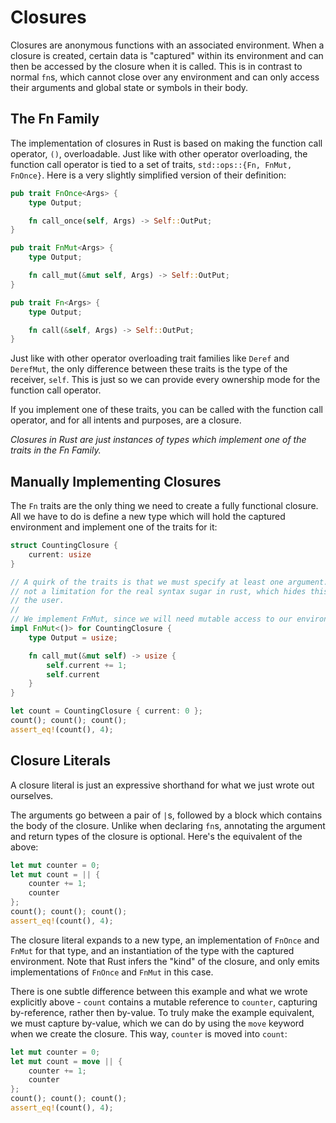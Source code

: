 # Closures

Closures are anonymous functions with an associated environment. When a closure
is created, certain data is "captured" within its environment and can then be
accessed by the closure when it is called. This is in contrast to normal `fn`s,
which cannot close over any environment and can only access their arguments and
global state or symbols in their body.

## The Fn Family

The implementation of closures in Rust is based on making the function call
operator, `()`, overloadable. Just like with other operator overloading, the
function call operator is tied to a set of traits, `std::ops::{Fn, FnMut,
FnOnce}`. Here is a very slightly simplified version of their definition:

```rust
pub trait FnOnce<Args> {
    type Output;

    fn call_once(self, Args) -> Self::OutPut;
}

pub trait FnMut<Args> {
    type Output;

    fn call_mut(&mut self, Args) -> Self::OutPut;
}

pub trait Fn<Args> {
    type Output;

    fn call(&self, Args) -> Self::OutPut;
}
```

Just like with other operator overloading trait families like `Deref` and
`DerefMut`, the only difference between these traits is the type of the
receiver, `self`. This is just so we can provide every ownership mode for
the function call operator.

If you implement one of these traits, you can be called with the function call
operator, and for all intents and purposes, are a closure.

_Closures in Rust are just instances of types which implement one of the traits
in the Fn Family._

## Manually Implementing Closures

The `Fn` traits are the only thing we need to create a fully functional
closure. All we have to do is define a new type which will hold the captured
environment and implement one of the traits for it:

```rust
struct CountingClosure {
    current: usize
}

// A quirk of the traits is that we must specify at least one argument. This is
// not a limitation for the real syntax sugar in rust, which hides this from
// the user.
//
// We implement FnMut, since we will need mutable access to our environment.
impl FnMut<()> for CountingClosure {
    type Output = usize;

    fn call_mut(&mut self) -> usize {
        self.current += 1;
        self.current
    }
}

let count = CountingClosure { current: 0 };
count(); count(); count();
assert_eq!(count(), 4);
```

## Closure Literals

A closure literal is just an expressive shorthand for what we just wrote out
ourselves.

The arguments go between a pair of `|`s, followed by a block which contains the
body of the closure. Unlike when declaring `fn`s, annotating the argument and
return types of the closure is optional. Here's the equivalent of the above:

```rust
let mut counter = 0;
let mut count = || {
    counter += 1;
    counter
};
count(); count(); count();
assert_eq!(count(), 4);
```

The closure literal expands to a new type, an implementation of `FnOnce` and
`FnMut` for that type, and an instantiation of the type with the captured
environment. Note that Rust infers the "kind" of the closure, and only emits
implementations of `FnOnce` and `FnMut` in this case.

There is one subtle difference between this example and what we wrote
explicitly above - `count` contains a mutable reference to `counter`, capturing
by-reference, rather then by-value. To truly make the example equivalent, we
must capture by-value, which we can do by using the `move` keyword when we
create the closure. This way, `counter` is moved into `count`:

```rust
let mut counter = 0;
let mut count = move || {
    counter += 1;
    counter
};
count(); count(); count();
assert_eq!(count(), 4);
```


